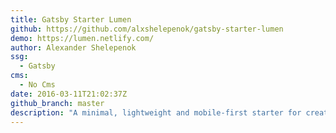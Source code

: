 ```yaml
---
title: Gatsby Starter Lumen
github: https://github.com/alxshelepenok/gatsby-starter-lumen
demo: https://lumen.netlify.com/
author: Alexander Shelepenok
ssg:
  - Gatsby
cms:
  - No Cms
date: 2016-03-11T21:02:37Z
github_branch: master
description: "A minimal, lightweight and mobile-first starter for creating blogs uses Gatsby."
---
```

